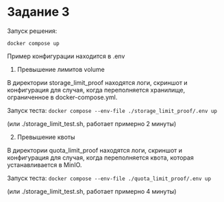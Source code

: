 # Задание 3

Запуск решения:

```docker compose up```

Пример конфигурации находится в .env


1) Превышение лимитов volume

В директории storage_limit_proof находятся логи, скриншот и конфигурация для случая, когда переполняется хранилище, ограниченное в docker-compose.yml.

Запуск теста:
```docker compose --env-file ./storage_limit_proof/.env up```

(или ./storage_limit_test.sh, работает примерно 2 минуты)


2) Превышение квоты

В директории quota_limit_proof находятся логи, скриншот и конфигурация для случая, когда переполняется квота, которая устанавливается в MinIO.

Запуск теста:
```docker compose --env-file ./quota_limit_proof/.env up```

(или ./storage_limit_test.sh, работает примерно 4 минуты)
